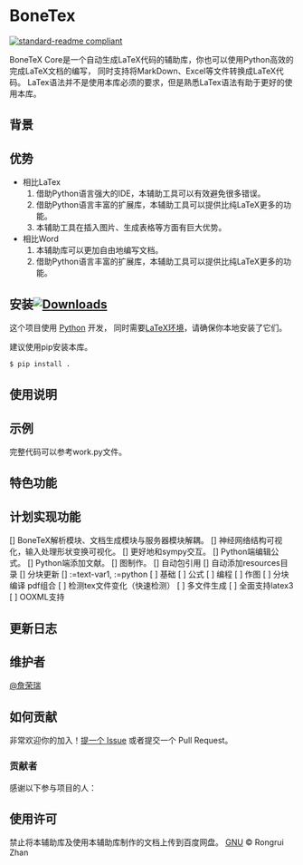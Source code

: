 # BoneTex

[![standard-readme compliant](https://img.shields.io/badge/readme%20style-standard-brightgreen.svg?style=flat-square)](https://github.com/RichardLitt/standard-readme)

BoneTeX Core是一个自动生成LaTeX代码的辅助库，你也可以使用Python高效的完成LaTeX文档的编写，
同时支持将MarkDown、Excel等文件转换成LaTeX代码。
LaTex语法并不是使用本库必须的要求，但是熟悉LaTex语法有助于更好的使用本库。

## 背景


## 优势
- 相比LaTex
    1. 借助Python语言强大的IDE，本辅助工具可以有效避免很多错误。
    2. 借助Python语言丰富的扩展库，本辅助工具可以提供比纯LaTeX更多的功能。
    3. 本辅助工具在插入图片、生成表格等方面有巨大优势。
- 相比Word
    1. 本辅助库可以更加自由地编写文档。
    2. 借助Python语言丰富的扩展库，本辅助工具可以提供比纯LaTeX更多的功能。


## 安装[![Downloads](https://pepy.tech/badge/bone-tex)](https://pepy.tech/project/bonetex)

这个项目使用 [Python](https://www.python.org/downloads/) 开发，
同时需要[LaTeX环境](https://zhuanlan.zhihu.com/p/136931926)，请确保你本地安装了它们。

建议使用pip安装本库。

```sh
$ pip install .
```

## 使用说明


## 示例

完整代码可以参考work.py文件。

## 特色功能


## 计划实现功能
[] BoneTeX解析模块、文档生成模块与服务器模块解耦。
[] 神经网络结构可视化，输入处理形状变换可视化。
[] 更好地和sympy交互。
[] Python端编辑公式。
[] Python端添加文献。
[] 图制作。
[] 自动包引用
[] 自动添加resources目录
[] 分块更新
[] :=text-var1, :=python
[ ] 基础
[ ] 公式
[ ] 编程
[ ] 作图
[ ] 分块编译 pdf组合
[ ] 检测tex文件变化（快速检测）
[ ] 多文件生成
[ ] 全面支持latex3
[ ] OOXML支持
## 更新日志


## 维护者

[@詹荣瑞](https://github.com/zrr1999)

## 如何贡献

非常欢迎你的加入！[提一个 Issue](https://github.com/zrr1999/bonetex/issues/new) 或者提交一个 Pull Request。

### 贡献者

感谢以下参与项目的人：

## 使用许可

禁止将本辅助库及使用本辅助库制作的文档上传到百度网盘。
[GNU](LICENSE) © Rongrui Zhan